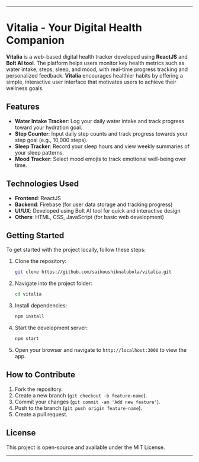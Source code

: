 

---

# **Vitalia - Your Digital Health Companion**

**Vitalia** is a web-based digital health tracker developed using **ReactJS** and **Bolt AI tool**. The platform helps users monitor key health metrics such as water intake, steps, sleep, and mood, with real-time progress tracking and personalized feedback. **Vitalia** encourages healthier habits by offering a simple, interactive user interface that motivates users to achieve their wellness goals.

## **Features**
- **Water Intake Tracker**: Log your daily water intake and track progress toward your hydration goal.
- **Step Counter**: Input daily step counts and track progress towards your step goal (e.g., 10,000 steps).
- **Sleep Tracker**: Record your sleep hours and view weekly summaries of your sleep patterns.
- **Mood Tracker**: Select mood emojis to track emotional well-being over time.

## **Technologies Used**
- **Frontend**: ReactJS
- **Backend**: Firebase (for user data storage and tracking progress)
- **UI/UX**: Developed using Bolt AI tool for quick and interactive design
- **Others**: HTML, CSS, JavaScript (for basic web development)

## **Getting Started**
To get started with the project locally, follow these steps:

1. Clone the repository:
   ```bash
   git clone https://github.com/saikoushiknalubola/vitalia.git
   ```
2. Navigate into the project folder:
   ```bash
   cd vitalia
   ```
3. Install dependencies:
   ```bash
   npm install
   ```
4. Start the development server:
   ```bash
   npm start
   ```
5. Open your browser and navigate to `http://localhost:3000` to view the app.

## **How to Contribute**
1. Fork the repository.
2. Create a new branch (`git checkout -b feature-name`).
3. Commit your changes (`git commit -am 'Add new feature'`).
4. Push to the branch (`git push origin feature-name`).
5. Create a pull request.

## **License**
This project is open-source and available under the MIT License.

---

